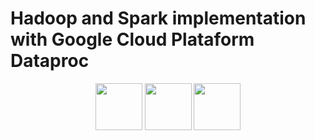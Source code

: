 # Hadoop and Spark implementation with Google Cloud Plataform Dataproc
<p align="center">
  <img src="https://blogs.perficient.com/files/2014/06/elephant_rgb-TRANS_sm-300x214.png" height="75">
  <img src="https://www.databricks.com/wp-content/uploads/2019/02/spark-white.png" height="75">
  <img src="https://avatars.githubusercontent.com/u/59933973?s=280&v=4" height="75">
</p>

